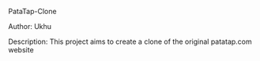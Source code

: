 PataTap-Clone

Author: Ukhu

Description: This project aims to create a clone of the original patatap.com website
